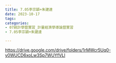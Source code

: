 ```yaml
---
title: 7.05李宗穎+朱建達
date: 2023-10-17
tags: 
categories:
- 07統計學暨實習_計量經濟學導論暨實習
- 7.05李宗穎+朱建達

---
```

https://drive.google.com/drive/folders/1rMWcr5Uq0-y0WUCD6xoLw3Sp7WUYfVLl
